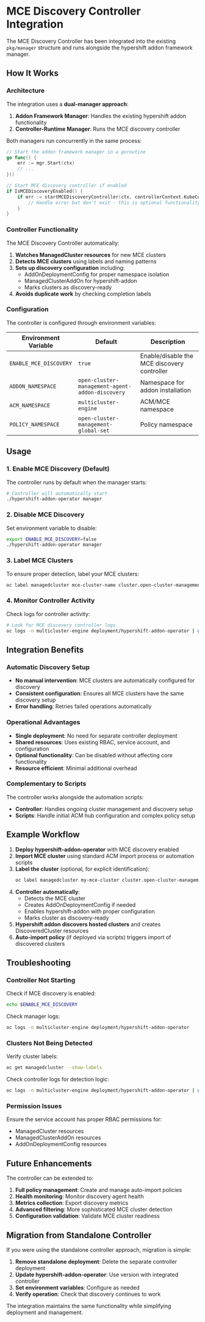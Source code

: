 # MCE Discovery Controller Integration

The MCE Discovery Controller has been integrated into the existing `pkg/manager` structure and runs alongside the hypershift addon framework manager.

## How It Works

### Architecture

The integration uses a **dual-manager approach**:

1. **Addon Framework Manager**: Handles the existing hypershift addon functionality
2. **Controller-Runtime Manager**: Runs the MCE discovery controller

Both managers run concurrently in the same process:

```go
// Start the addon framework manager in a goroutine
go func() {
    err := mgr.Start(ctx)
    // ...
}()

// Start MCE discovery controller if enabled
if IsMCEDiscoveryEnabled() {
    if err := startMCEDiscoveryController(ctx, controllerContext.KubeConfig, log); err != nil {
        // Handle error but don't exit - this is optional functionality
    }
}
```

### Controller Functionality

The MCE Discovery Controller automatically:

1. **Watches ManagedCluster resources** for new MCE clusters
2. **Detects MCE clusters** using labels and naming patterns
3. **Sets up discovery configuration** including:
   - AddOnDeploymentConfig for proper namespace isolation
   - ManagedClusterAddOn for hypershift-addon
   - Marks clusters as discovery-ready
4. **Avoids duplicate work** by checking completion labels

### Configuration

The controller is configured through environment variables:

| Environment Variable | Default | Description |
|---------------------|---------|-------------|
| `ENABLE_MCE_DISCOVERY` | `true` | Enable/disable the MCE discovery controller |
| `ADDON_NAMESPACE` | `open-cluster-management-agent-addon-discovery` | Namespace for addon installation |
| `ACM_NAMESPACE` | `multicluster-engine` | ACM/MCE namespace |
| `POLICY_NAMESPACE` | `open-cluster-management-global-set` | Policy namespace |

## Usage

### 1. Enable MCE Discovery (Default)

The controller runs by default when the manager starts:

```bash
# Controller will automatically start
./hypershift-addon-operator manager
```

### 2. Disable MCE Discovery

Set environment variable to disable:

```bash
export ENABLE_MCE_DISCOVERY=false
./hypershift-addon-operator manager
```

### 3. Label MCE Clusters

To ensure proper detection, label your MCE clusters:

```bash
oc label managedcluster mce-cluster-name cluster.open-cluster-management.io/mce-cluster=true
```

### 4. Monitor Controller Activity

Check logs for controller activity:

```bash
# Look for MCE discovery controller logs
oc logs -n multicluster-engine deployment/hypershift-addon-operator | grep "mce-discovery-controller"
```

## Integration Benefits

### Automatic Discovery Setup

- **No manual intervention**: MCE clusters are automatically configured for discovery
- **Consistent configuration**: Ensures all MCE clusters have the same discovery setup
- **Error handling**: Retries failed operations automatically

### Operational Advantages

- **Single deployment**: No need for separate controller deployment
- **Shared resources**: Uses existing RBAC, service account, and configuration
- **Optional functionality**: Can be disabled without affecting core functionality
- **Resource efficient**: Minimal additional overhead

### Complementary to Scripts

The controller works alongside the automation scripts:

- **Controller**: Handles ongoing cluster management and discovery setup
- **Scripts**: Handle initial ACM hub configuration and complex policy setup

## Example Workflow

1. **Deploy hypershift-addon-operator** with MCE discovery enabled
2. **Import MCE cluster** using standard ACM import process or automation scripts
3. **Label the cluster** (optional, for explicit identification):
   ```bash
   oc label managedcluster my-mce-cluster cluster.open-cluster-management.io/mce-cluster=true
   ```
4. **Controller automatically**:
   - Detects the MCE cluster
   - Creates AddOnDeploymentConfig if needed
   - Enables hypershift-addon with proper configuration
   - Marks cluster as discovery-ready
5. **Hypershift addon discovers hosted clusters** and creates DiscoveredCluster resources
6. **Auto-import policy** (if deployed via scripts) triggers import of discovered clusters

## Troubleshooting

### Controller Not Starting

Check if MCE discovery is enabled:
```bash
echo $ENABLE_MCE_DISCOVERY
```

Check manager logs:
```bash
oc logs -n multicluster-engine deployment/hypershift-addon-operator
```

### Clusters Not Being Detected

Verify cluster labels:
```bash
oc get managedcluster --show-labels
```

Check controller logs for detection logic:
```bash
oc logs -n multicluster-engine deployment/hypershift-addon-operator | grep "Not an MCE cluster"
```

### Permission Issues

Ensure the service account has proper RBAC permissions for:
- ManagedCluster resources
- ManagedClusterAddOn resources
- AddOnDeploymentConfig resources

## Future Enhancements

The controller can be extended to:

1. **Full policy management**: Create and manage auto-import policies
2. **Health monitoring**: Monitor discovery agent health
3. **Metrics collection**: Export discovery metrics
4. **Advanced filtering**: More sophisticated MCE cluster detection
5. **Configuration validation**: Validate MCE cluster readiness

## Migration from Standalone Controller

If you were using the standalone controller approach, migration is simple:

1. **Remove standalone deployment**: Delete the separate controller deployment
2. **Update hypershift-addon-operator**: Use version with integrated controller
3. **Set environment variables**: Configure as needed
4. **Verify operation**: Check that discovery continues to work

The integration maintains the same functionality while simplifying deployment and management.
